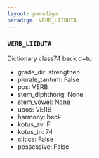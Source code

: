 ```yaml
---
layout: paradigm
paradigm: VERB_LIIDUTA
---
```

### ` VERB_LIIDUTA `

Dictionary class74 back d~tu
* grade_dir: strengthen
* plurale_tantum: False
* pos: VERB
* stem_diphthong: None
* stem_vowel: None
* upos: VERB
* harmony: back
* kotus_av: F
* kotus_tn: 74
* clitics: False
* possessive: False
